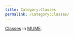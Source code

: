 ```yaml
---
title: Category:Classes
permalink: /Category:Classes/
---
```


[Classes](Class "wikilink") in [MUME](MUME "wikilink").